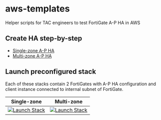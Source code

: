 # aws-templates
Helper scripts for TAC engineers to test FortiGate A-P HA in AWS

## Create HA step-by-step

  - [Single-zone A-P HA](https://ondrejholecek.github.io/aws-templates/#apha-same-zone)
  - [Multi-zone A-P HA](https://ondrejholecek.github.io/aws-templates/#apha-multi-zone)


## Launch preconfigured stack

Each of these stacks contain 2 FortiGates with A-P HA configuration and client instance connected to internal subnet of FortiGate.

| Single-zone | Multi-zone |
| --- | --- |
| [![Launch Stack](https://cdn.rawgit.com/buildkite/cloudformation-launch-stack-button-svg/master/launch-stack.svg)](https://console.aws.amazon.com/cloudformation/home#/stacks/new?stackName=FortiGate-APHA-singlezone&templateURL=https://emea-tac-public-templates.s3-eu-west-1.amazonaws.com/fgt-ha-ap-single-zone.json) | [![Launch Stack](https://cdn.rawgit.com/buildkite/cloudformation-launch-stack-button-svg/master/launch-stack.svg)](https://console.aws.amazon.com/cloudformation/home#/stacks/new?stackName=FortiGate-APHA-singlezone&templateURL=https://emea-tac-public-templates.s3-eu-west-1.amazonaws.com/fgt-ha-ap-multi-zone.json) |
